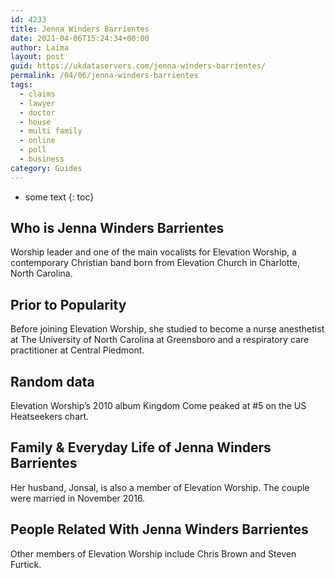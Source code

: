 ```yaml
---
id: 4233
title: Jenna Winders Barrientes
date: 2021-04-06T15:24:34+00:00
author: Laima
layout: post
guid: https://ukdataservers.com/jenna-winders-barrientes/
permalink: /04/06/jenna-winders-barrientes
tags:
  - claims
  - lawyer
  - doctor
  - house
  - multi family
  - online
  - poll
  - business
category: Guides
---
```


* some text
{: toc}


## Who is Jenna Winders Barrientes
                  
                  
                  
Worship leader and one of the main vocalists for Elevation Worship, a contemporary Christian band born from Elevation Church in Charlotte, North Carolina.
                  
              
            
              
            
                
                
                
## Prior to Popularity
                  
                  
                  
Before joining Elevation Worship, she studied to become a nurse anesthetist at The University of North Carolina at Greensboro and a respiratory care practitioner at Central Piedmont.
                  
              
            
              
            
                
                
                
## Random data
                  
                  
                  
Elevation Worship&#8217;s 2010 album Kingdom Come peaked at #5 on the US Heatseekers chart.
                  
              
            
              
            
                
                
                
## Family & Everyday Life of Jenna Winders Barrientes
                  
                  
                  
Her husband, Jonsal, is also a member of Elevation Worship. The couple were married in November 2016.
                  
              
            
              
            
                
                
                
## People Related With Jenna Winders Barrientes
                  
                  
                  
Other members of Elevation Worship include Chris Brown and Steven Furtick.
                  
              
            
              
            
                
              
            
              
              
            
            
              
            
          
          
          
